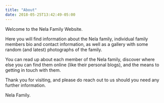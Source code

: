 ```yaml
---
title: "About"
date: 2018-05-25T13:42:49-05:00
---
```


Welcome to the Nela Family Website.

Here you will find information about the Nela family, individual family members bio and contact information, as well as a gallery with some random (and latest) photographs of the family.

You can read up about each member of the Nela family, discover where else you can find them online (like their personal blogs), and the means to getting in touch with them.

Thank you for visiting, and please do reach out to us should you need any further information.

Nela Family.

